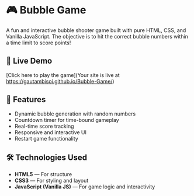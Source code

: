 # 🎮 Bubble Game

A fun and interactive bubble shooter game built with pure HTML, CSS, and Vanilla JavaScript. The objective is to hit the correct bubble numbers within a time limit to score points!

## 🚀 Live Demo

[Click here to play the game](Your site is live at https://gautambisoi.github.io/Bubble-Game/)  


## 🧩 Features

- Dynamic bubble generation with random numbers  
- Countdown timer for time-bound gameplay  
- Real-time score tracking  
- Responsive and interactive UI  
- Restart game functionality

## 🛠️ Technologies Used

- **HTML5** — For structure  
- **CSS3** — For styling and layout  
- **JavaScript (Vanilla JS)** — For game logic and interactivity
